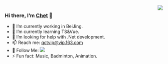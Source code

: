 <img align="right" src="https://github-readme-stats.vercel.app/api?username=qiect&show_icons=true">

### Hi there, I’m [Chet](https://github.com/qiect) 👋 
- 🔭 I’m currently working in BeiJing.
- 🌱 I’m currently learning TS&Vue.
- 🤔 I’m looking for help with .Net development.
- 📫 Reach me: [qctvip@vip.163.com](mailto:qctvip@vip.163.com)
- 👏 Follow Me: [![](https://img.shields.io/github/followers/qiect?label=follow%20me&style=social)](https://github.com/qiect/)
- ⚡ Fun fact: Music, Badminton, Animation.




